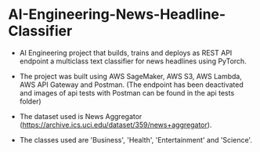 # AI-Engineering-News-Headline-Classifier

- AI Engineering project that builds, trains and deploys as REST API endpoint a multiclass text classifier for news headlines using PyTorch.

- The project was built using AWS SageMaker, AWS S3, AWS Lambda, AWS API Gateway and Postman.
  (The endpoint has been deactivated and images of api tests with Postman can be found in the api tests folder)

- The dataset used is News Aggregator (https://archive.ics.uci.edu/dataset/359/news+aggregator).

- The classes used are 'Business', 'Health', 'Entertainment' and 'Science'.
